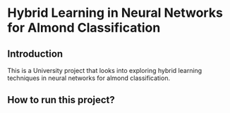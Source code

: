 # Hybrid Learning in Neural Networks for Almond Classification 

## Introduction

This is a University project that looks into exploring hybrid learning techniques in
neural networks for almond classification.

## How to run this project?

